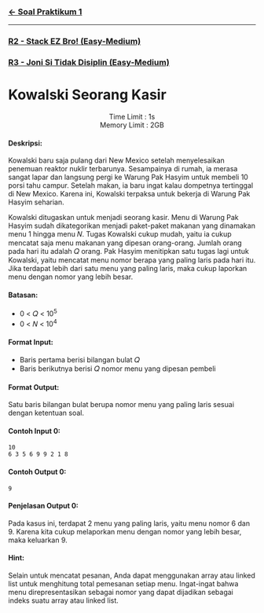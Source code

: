 ### [← Soal Praktikum 1](../../)
<hr />

### [R2 - Stack EZ Bro! (Easy-Medium)](../prob-R2)
### [R3 - Joni Si Tidak Disiplin (Easy-Medium)](../prob-R3)
# Kowalski Seorang Kasir
<p align="center">
  Time Limit : 1s<br>
  Memory Limit : 2GB
</p>

#### Deskripsi: 
Kowalski baru saja pulang dari New Mexico setelah menyelesaikan penemuan reaktor nuklir terbarunya. Sesampainya di rumah, ia merasa sangat lapar dan langsung pergi ke Warung Pak Hasyim untuk membeli 10 porsi tahu campur. Setelah makan, ia baru ingat kalau dompetnya tertinggal di New Mexico. Karena ini, Kowalski terpaksa untuk bekerja di Warung Pak Hasyim seharian.

Kowalski ditugaskan untuk menjadi seorang kasir. Menu di Warung Pak Hasyim sudah dikategorikan menjadi paket-paket makanan yang dinamakan menu 1 hingga menu 𝑁. Tugas Kowalski cukup mudah, yaitu ia cukup mencatat saja menu makanan yang dipesan orang-orang. Jumlah orang pada hari itu adalah 𝑄 orang. Pak Hasyim menitipkan satu tugas lagi untuk Kowalski, yaitu mencatat menu nomor berapa yang paling laris pada hari itu. Jika terdapat lebih dari satu menu yang paling laris, maka cukup laporkan menu dengan nomor yang lebih besar.

#### Batasan:
- 0 < 𝑄 < 10<sup>5</sup> <br>
- 0 < 𝑁 < 10<sup>4</sup>

#### Format Input:
- Baris pertama berisi bilangan bulat 𝑄
- Baris berikutnya berisi 𝑄 nomor menu yang dipesan pembeli

#### Format Output:
Satu baris bilangan bulat berupa nomor menu yang paling laris sesuai dengan ketentuan soal.

#### Contoh Input 0:
```
10
6 3 5 6 9 9 2 1 8
```

#### Contoh Output 0:
```
9
```

#### Penjelasan Output 0:
Pada kasus ini, terdapat 2 menu yang paling laris, yaitu menu nomor 6 dan 9. Karena kita cukup melaporkan menu dengan nomor yang lebih besar, maka keluarkan 9.

#### Hint:
Selain untuk mencatat pesanan, Anda dapat menggunakan array atau linked list untuk menghitung total pemesanan setiap menu. Ingat-ingat bahwa menu direpresentasikan sebagai nomor yang dapat dijadikan sebagai indeks suatu array atau linked list.
